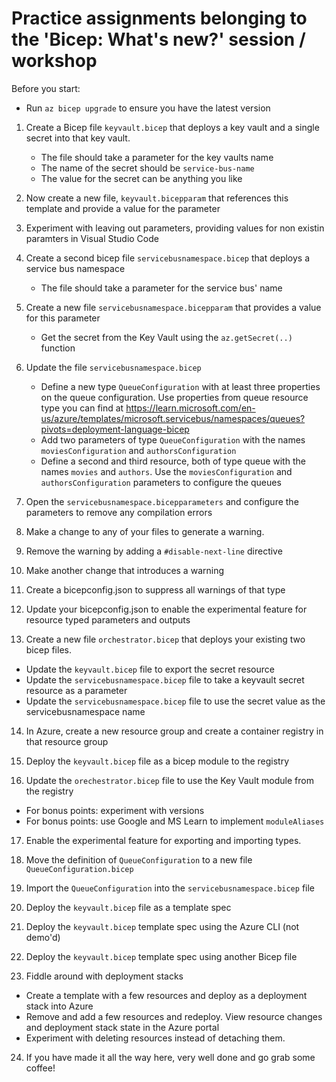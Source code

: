 # Practice assignments belonging to the 'Bicep: What's new?' session / workshop

Before you start:
- Run ``az bicep upgrade`` to ensure you have the latest version

1. Create a Bicep file ``keyvault.bicep`` that deploys a key vault and a single secret into that key vault. 
   - The file should take a parameter for the key vaults name
   - The name of the secret should be ``service-bus-name``
   - The value for the secret can be anything you like
2. Now create a new file, ``keyvault.bicepparam`` that references this template and provide a value for the parameter
3. Experiment with leaving out parameters, providing values for non existin paramters in Visual Studio Code

4. Create a second bicep file ``servicebusnamespace.bicep`` that deploys a service bus namespace
   - The file should take a parameter for the service bus' name

5. Create a new file ``servicebusnamespace.bicepparam`` that provides a value for this parameter
   - Get the secret from the Key Vault using the ``az.getSecret(..)`` function

6. Update the file ``servicebusnamespace.bicep``
   - Define  a new type ``QueueConfiguration`` with at least three properties on the queue configuration. Use properties from queue resource type you can find at https://learn.microsoft.com/en-us/azure/templates/microsoft.servicebus/namespaces/queues?pivots=deployment-language-bicep
   - Add two parameters of type ``QueueConfiguration`` with the names ``moviesConfiguration`` and ``authorsConfiguration``
   - Define a second and third resource, both of type queue with the names ``movies`` and ``authors``. Use the ``moviesConfiguration`` and ``authorsConfiguration`` parameters to configure the queues

7. Open the ``servicebusnamespace.bicepparameters`` and configure the parameters to remove any compilation errors

8. Make a change to any of your files to generate a warning.

9. Remove the warning by adding a ``#disable-next-line`` directive

10. Make another change that introduces a warning

11. Create a bicepconfig.json to suppress all warnings of that type

12. Update your bicepconfig.json to enable the experimental feature for resource typed parameters and outputs

13. Create a new file ``orchestrator.bicep`` that deploys your existing two bicep files.
  - Update the  ``keyvault.bicep`` file to export the secret resource
  - Update the ``servicebusnamespace.bicep`` file to take a keyvault secret resource as a parameter
  - Update the ``servicebusnamespace.bicep`` file to use the secret value as the servicebusnamespace name

14. In Azure, create a new resource group and create a container registry in that resource group

15. Deploy the ``keyvault.bicep`` file as a bicep module to the registry

16. Update the ``orechestrator.bicep`` file to use the Key Vault module from the registry
  - For bonus points: experiment with versions
  - For bonus points: use Google and MS Learn to implement ``moduleAliases``

17. Enable the experimental feature for exporting and importing types.

18. Move the definition of ``QueueConfiguration`` to a new file ``QueueConfiguration.bicep``

19. Import the ``QueueConfiguration`` into the ``servicebusnamespace.bicep`` file

20. Deploy the ``keyvault.bicep`` file as a template spec

21. Deploy the ``keyvault.bicep`` template spec using the Azure CLI (not demo'd)

22. Deploy the ``keyvault.bicep`` template spec using another Bicep file

23. Fiddle around with deployment stacks
   - Create a template with a few resources and deploy as a deployment stack into Azure
   - Remove and add a few resources and redeploy. View resource changes and deployment stack state in the Azure portal
   - Experiment with deleting resources instead of detaching them.

24. If you have made it all the way here, very well done and go grab some coffee!